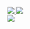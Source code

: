 <p align="left">
<a href="https://github.com/Mirazex">
  <img src="https://github-readme-stats.vercel.app/api?username=Mirazex&show_icons=true&theme=dracula&count_private=true&include_all_commits=true&bg_color=202225&title_color=c66a57&text_color=FFFFFF&icon_color=c66a57&hide_border=true">
</a>
<a href="https://wakatime.com/@Mirazex">
  <img src="https://github-readme-stats.vercel.app/api/wakatime?username=Mirazex&theme=dracul&bg_color=202225&title_color=c66a57&text_color=FFFFFF&icon_color=c66a57a&hide_border=true">
</a>  
<br>
<a href="https://github.com/Mirazex">
  <img src="https://github-readme-stats.vercel.app/api/top-langs/?username=Mirazex&langs_count=10&theme=dracula&card_width=495&bg_color=202225&title_color=c66a57&text_color=FFFFFF&icon_color=c66a57&hide_border=true">
</a>  
</p>
